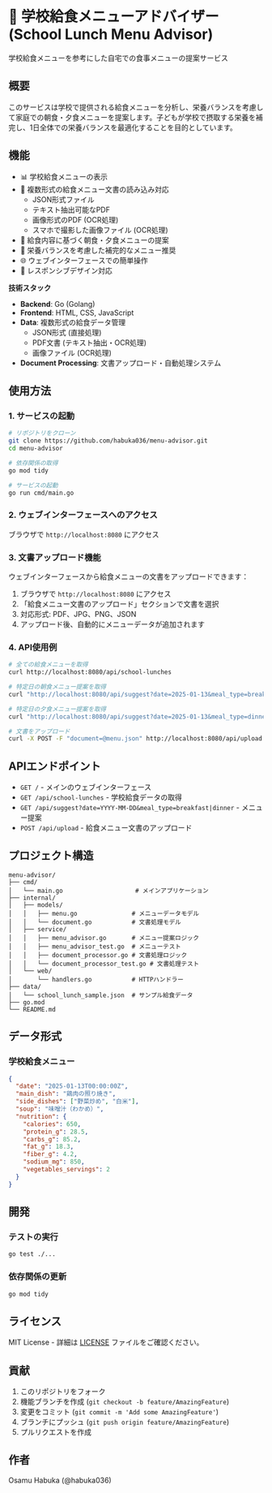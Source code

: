 # 🍱 学校給食メニューアドバイザー (School Lunch Menu Advisor)

学校給食メニューを参考にした自宅での食事メニューの提案サービス

## 概要

このサービスは学校で提供される給食メニューを分析し、栄養バランスを考慮して家庭での朝食・夕食メニューを提案します。子どもが学校で摂取する栄養を補完し、1日全体での栄養バランスを最適化することを目的としています。

## 機能

- 📊 学校給食メニューの表示
- 📄 複数形式の給食メニュー文書の読み込み対応
  - JSON形式ファイル
  - テキスト抽出可能なPDF
  - 画像形式のPDF (OCR処理)
  - スマホで撮影した画像ファイル (OCR処理)
- 🍳 給食内容に基づく朝食・夕食メニューの提案
- 🥗 栄養バランスを考慮した補完的なメニュー推奨
- 🌐 ウェブインターフェースでの簡単操作
- 📱 レスポンシブデザイン対応

**技術スタック**

- **Backend**: Go (Golang)
- **Frontend**: HTML, CSS, JavaScript
- **Data**: 複数形式の給食データ管理
  - JSON形式 (直接処理)
  - PDF文書 (テキスト抽出・OCR処理)
  - 画像ファイル (OCR処理)
- **Document Processing**: 文書アップロード・自動処理システム

## 使用方法

### 1. サービスの起動

```bash
# リポジトリをクローン
git clone https://github.com/habuka036/menu-advisor.git
cd menu-advisor

# 依存関係の取得
go mod tidy

# サービスの起動
go run cmd/main.go
```

### 2. ウェブインターフェースへのアクセス

ブラウザで `http://localhost:8080` にアクセス

### 3. 文書アップロード機能

ウェブインターフェースから給食メニューの文書をアップロードできます：

1. ブラウザで `http://localhost:8080` にアクセス
2. 「給食メニュー文書のアップロード」セクションで文書を選択
3. 対応形式: PDF、JPG、PNG、JSON
4. アップロード後、自動的にメニューデータが追加されます

### 4. API使用例

```bash
# 全ての給食メニューを取得
curl http://localhost:8080/api/school-lunches

# 特定日の朝食メニュー提案を取得
curl "http://localhost:8080/api/suggest?date=2025-01-13&meal_type=breakfast"

# 特定日の夕食メニュー提案を取得
curl "http://localhost:8080/api/suggest?date=2025-01-13&meal_type=dinner"

# 文書をアップロード
curl -X POST -F "document=@menu.json" http://localhost:8080/api/upload
```

## APIエンドポイント

- `GET /` - メインのウェブインターフェース
- `GET /api/school-lunches` - 学校給食データの取得
- `GET /api/suggest?date=YYYY-MM-DD&meal_type=breakfast|dinner` - メニュー提案
- `POST /api/upload` - 給食メニュー文書のアップロード

## プロジェクト構造

```
menu-advisor/
├── cmd/
│   └── main.go                    # メインアプリケーション
├── internal/
│   ├── models/
│   │   ├── menu.go               # メニューデータモデル
│   │   └── document.go           # 文書処理モデル
│   ├── service/
│   │   ├── menu_advisor.go       # メニュー提案ロジック
│   │   ├── menu_advisor_test.go  # メニューテスト
│   │   ├── document_processor.go # 文書処理ロジック
│   │   └── document_processor_test.go # 文書処理テスト
│   └── web/
│       └── handlers.go           # HTTPハンドラー
├── data/
│   └── school_lunch_sample.json  # サンプル給食データ
├── go.mod
└── README.md
```

## データ形式

### 学校給食メニュー

```json
{
  "date": "2025-01-13T00:00:00Z",
  "main_dish": "鶏肉の照り焼き",
  "side_dishes": ["野菜炒め", "白米"],
  "soup": "味噌汁（わかめ）",
  "nutrition": {
    "calories": 650,
    "protein_g": 28.5,
    "carbs_g": 85.2,
    "fat_g": 18.3,
    "fiber_g": 4.2,
    "sodium_mg": 850,
    "vegetables_servings": 2
  }
}
```

## 開発

### テストの実行

```bash
go test ./...
```

### 依存関係の更新

```bash
go mod tidy
```

## ライセンス

MIT License - 詳細は [LICENSE](LICENSE) ファイルをご確認ください。

## 貢献

1. このリポジトリをフォーク
2. 機能ブランチを作成 (`git checkout -b feature/AmazingFeature`)
3. 変更をコミット (`git commit -m 'Add some AmazingFeature'`)
4. ブランチにプッシュ (`git push origin feature/AmazingFeature`)
5. プルリクエストを作成

## 作者

Osamu Habuka (@habuka036)